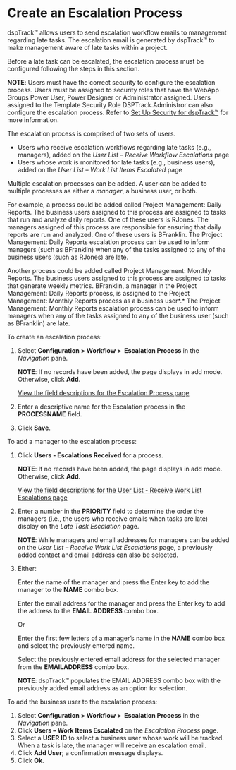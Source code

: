 # Create an Escalation Process

dspTrack™ allows users to send escalation workflow emails to management
regarding late tasks. The escalation email is generated by dspTrack™ to
make management aware of late tasks within a project.

Before a late task can be escalated, the escalation process must be
configured following the steps in this section.

**NOTE**: Users must have the correct security to configure the
escalation process. Users must be assigned to security roles that have
the WebApp Groups Power User, Power Designer or Administrator assigned.
Users assigned to the Template Security Role DSPTrack.Administror can
also configure the escalation process. Refer to [Set Up Security for
dspTrack™](../Config/Set_Security_in_dspTrack.htm) for more information.

The escalation process is comprised of two sets of users.

  - Users who receive escalation workflows regarding late tasks (e.g.,
    managers), added on the *User List – Receive Workflow Escalations*
    page
  - Users whose work is monitored for late tasks (e.g., business users),
    added on the *User List – Work List Items Escalated* page

Multiple escalation processes can be added. A user can be added to
multiple processes as either a *manager*, a business user, or both.

For example, a process could be added called Project Management: Daily
Reports. The business users assigned to this process are assigned to
tasks that run and analyze daily reports. One of these users is RJones.
The managers assigned of this process are responsible for ensuring that
daily reports are run and analyzed. One of these users is BFranklin. The
Project Management: Daily Reports escalation process can be used to
inform managers (such as BFranklin) when any of the tasks assigned to
any of the business users (such as RJones) are late.

Another process could be added called Project Management: Monthly
Reports. The business users assigned to this process are assigned to
tasks that generate weekly metrics. BFranklin, a manager in the Project
Management: Daily Reports process, is assigned to the Project
Management: Monthly Reports process as a business user*.* The Project
Management: Monthly Reports escalation process can be used to inform
managers when any of the tasks assigned to any of the business user
(such as BFranklin) are late.

To create an escalation process:

1.  Select **Configuration \> Workflow \>  Escalation Process** in the
    *Navigation* pane.
    
    **NOTE**: If no records have been added, the page displays in add
    mode. Otherwise, click **Add**.
    
    [View the field descriptions for the Escalation Process
    page](../Page_Desc/Escalation_Hierarchy.htm)

2.  Enter a descriptive name for the Escalation process in the
    <span style="font-weight: bold;">PROCESS</span>**NAME** field.

3.  Click **Save**.

To add a manager to the escalation process:

1.  Click **Users - Escalations Received** for a process.
    
    **NOTE**: If no records have been added, the page displays in add
    mode. Otherwise, click **Add**.
    
    [View the field descriptions for the User List - Receive Work List
    Escalations page](../Page_Desc/Escalation_Hierarchy_Contact.htm)

2.  Enter a number in the **PRIORITY** field to determine the order the
    managers (i.e., the users who receive emails when tasks are late)
    display on the *Late Task Escalation* page.
    
    <span style="font-weight: bold;">NOTE</span>: While managers and
    email addresses for managers can be added on the
    <span style="font-style: italic;">User List – Receive Work List
    Escalations</span> page, a previously added contact and email
    address can also be selected.

3.  Either:
    
    Enter the name of the manager and press the Enter key to add the
    manager to the **NAME** combo box.
    
    Enter the email address for the manager and press the Enter key to
    add the address to the **EMAIL ADDRESS** combo box.
    
    Or
    
    Enter the first few letters of a manager’s name in the **NAME**
    combo box and select the previously entered name.
    
    Select the previously entered email address for the selected manager
    from the **EMAILADDRESS** combo box.
    
    **NOTE**: dspTrack™ populates the EMAIL ADDRESS combo box with the
    previously added email address as an option for selection.

To add the business user to the escalation process:

1.  Select **Configuration \> Workflow \>  Escalation Process** in the
    *Navigation* pane.
2.  Click <span style="font-weight: bold;">Users – Work Items
    Escalated</span> on the *Escalation Process* page.
3.  Select a **USER ID** to select a business user whose work will be
    tracked. When a task is late, the manager will receive an escalation
    email.
4.  Click **Add User**; a confirmation message displays.
5.  Click **Ok**.
